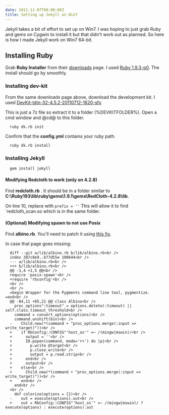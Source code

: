 ```yaml
---
date: 2011-11-07T00:00:00Z
title: Setting up Jekyll on Win7
---
```


Jekyll takes a bit of effort to set up on Win7. I was hoping to just grab Ruby and gems on Cygwin to install it but that didn't work out as planned. So here is how I made Jekyll work on Win7 64-bit.

## Installing Ruby

Grab __Ruby Installer__ from their [downloads](http://rubyinstaller.org/downloads/) page. I used [Ruby 1.9.3-p0](http://rubyforge.org/frs/download.php/75465/rubyinstaller-1.9.3-p0.exe). The install should go by smoothly.

### Installing dev-kit

From the same downloads page above, download the development kit. I used [DevKit-tdm-32-4.5.2-20110712-1620-sfx](http://github.com/downloads/oneclick/rubyinstaller/DevKit-tdm-32-4.5.2-20110712-1620-sfx.exe)

This is just a 7z file so extract it to a folder (%DEVKITFOLDER%). Open a cmd window and @cd@ to this folder.

      ruby dk.rb init

Confirm that the __config.yml__ contains your ruby path.

      ruby dk.rb install

### Installing Jekyll

      gem install jekyll

#### Modifying Redcloth to work (only on 4.2.8)

Find __redcloth.rb__ . It should be in a folder similar to __C:\Ruby193\lib\ruby\gems\1.9.1\gems\RedCloth-4.2.8\lib__.

On line 10, replace with `prefix = ''` This will allow it to find `redcloth_scan.so which is in the same folder.

#### (Optional) Modifying spawn to not use Posix

Find __albino.rb__. You'll need to patch it using [this fix](https://gist.github.com/1185645).

In case that page goes missing: 

      diff --git a/lib/albino.rb b/lib/albino.rb<br />
      index 387c8e9..b77d55e 100644<br />
      --- a/lib/albino.rb<br />
      +++ b/lib/albino.rb<br />
      @@ -1,4 +1,5 @@<br />
      require 'posix-spawn'<br />
      +require 'rbconfig'<br />
      <br />
      <br />
      =begin Wrapper for the Pygments command line tool, pygmentize. =end<br />
      @@ -84,11 +85,21 @@ class Albino<br />
        proc_options":timeout" = options.delete(:timeout) || self.class.timeout_threshold<br />
        command = convert_options(options)<br />
        command.unshift(bin)<br />
      -    Child.new(*(command + "proc_options.merge(:input => write_target)"))<br />
      +    if RbConfig::CONFIG"'host_os'" =~ /(mingw|mswin)/<br />
      +      output = ''<br />
      +      IO.popen(command, mode='r+') do |p|<br />
      +        p.write @target<br />
      +        p.close_write<br />
      +        output = p.read.strip<br />
      +      end<br />
      +      output<br />
      +    else<br />
      +      Child.new(*(command + "proc_options.merge(:input => write_target)"))<br />
      +    end<br />
        end<br />
      <br />
        def colorize(options = {})<br />
      -    out = execute(options).out<br />
      +    out = RbConfig::CONFIG"'host_os'" =~ /(mingw|mswin)/ ? execute(options) : execute(options).out
